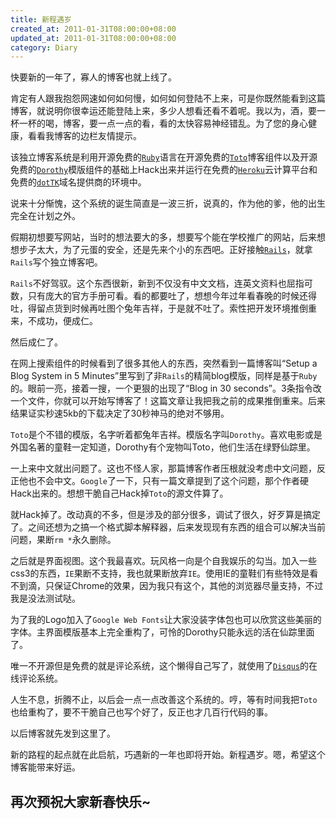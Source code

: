 ```yaml
---
title: 新程遇岁
created_at: 2011-01-31T08:00:00+08:00
updated_at: 2011-01-31T08:00:00+08:00
category: Diary
---
```


快要新的一年了，寡人的博客也就上线了。

肯定有人跟我抱怨网速如何如何慢，如何如何登陆不上来，可是你既然能看到这篇博客，就说明你很幸运还能登陆上来，多少人想看还看不着呢。我以为，酒，要一杯一杯的喝，博客，要一点一点的看，看的太快容易神经错乱。为了您的身心健康，看看我博客的边栏友情提示。

该独立博客系统是利用开源免费的[`Ruby`](http://www.ruby-lang.org/zh_cn/)语言在开源免费的[`Toto`](https://github.com/cloudhead/toto)博客组件以及开源免费的[`Dorothy`](http://github.com/cloudhead/dorothy)模版组件的基础上Hack出来并运行在免费的[`Heroku`](http://www.heroku.com/)云计算平台和免费的[`dotTK`](http://www.dot.tk/)域名提供商的环境中。

说来十分惭愧，这个系统的诞生简直是一波三折，说真的，作为他的爹，他的出生完全在计划之外。

假期初想要写网站，当时的想法要大的多，想要写个能在学校推广的网站，后来想想步子太大，为了元蛋的安全，还是先来个小的东西吧。正好接触[`Rails`](http://www.rubyonrails.org/)，就拿`Rails`写个独立博客吧。

`Rails`不好驾驭。这个东西很新，新到不仅没有中文文档，连英文资料也屈指可数，只有庞大的官方手册可看。看的都要吐了，想想今年过年看春晚的时候还得吐，得留点货到时候再吐图个兔年吉祥，于是就不吐了。索性把开发环境推倒重来，不成功，便成仁。

然后成仁了。

在网上搜索组件的时候看到了很多其他人的东西，突然看到一篇博客叫“Setup a Blog System in 5 Minutes”里写到了非`Rails`的精简blog模版，同样是基于`Ruby`的。眼前一亮，接着一搜，一个更狠的出现了“Blog in 30 seconds”。3条指令改一个文件，你就可以开始写博客了！这篇文章让我把我之前的成果推倒重来。后来结果证实秒速5kb的下载决定了30秒神马的绝对不够用。

`Toto`是个不错的模版，名字听着都兔年吉祥。模版名字叫`Dorothy`。喜欢电影或是外国名著的童鞋一定知道，Dorothy有个宠物叫Toto，他们生活在绿野仙踪里。

一上来中文就出问题了。这也不怪人家，那篇博客作者压根就没考虑中文问题，反正他也不会中文。`Google`了一下，只有一篇文章提到了这个问题，那个作者硬Hack出来的。想想干脆自己Hack掉`Toto`的源文件算了。

就Hack掉了。改动真的不多，但是涉及的部分很多，调试了很久，好歹算是搞定了。之间还想为之搞一个格式脚本解释器，后来发现现有东西的组合可以解决当前问题，果断`rm *`永久删除。

之后就是界面视图。这个我最喜欢。玩风格一向是个自我娱乐的勾当。加入一些css3的东西，`IE`果断不支持，我也就果断放弃`IE`。使用IE的童鞋们有些特效是看不到滴，只保证Chrome的效果，因为我只有这个，其他的浏览器尽量支持，不过我是没法测试哒。

为了我的Logo加入了`Google Web Fonts`让大家没装字体包也可以欣赏这些美丽的字体。主界面模版基本上完全重构了，可怜的Dorothy只能永远的活在仙踪里面了。

唯一不开源但是免费的就是评论系统，这个懒得自己写了，就使用了[`Disqus`](http://disqus.com/)的在线评论系统。

人生不息，折腾不止，以后会一点一点改善这个系统的。哼，等有时间我把`Toto`也给重构了，要不干脆自己也写个好了，反正也才几百行代码的事。

以后博客就先发到这里了。

新的路程的起点就在此启航，巧遇新的一年也即将开始。新程遇岁。嗯，希望这个博客能带来好运。

再次预祝大家新春快乐~
---------------------

